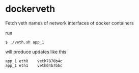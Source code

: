 # dockerveth
Fetch veth names of network interfaces of docker containers

run
```
$ ./veth.sh app_1
```

will produce updates like this

```
app_1 eth0    veth7870b4c
app_1 eth1    veth04b7bbc
```
